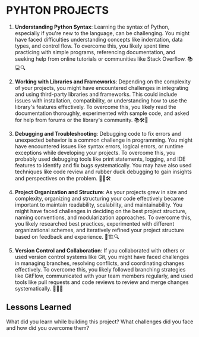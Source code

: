 
# PYHTON PROJECTS


1. **Understanding Python Syntax**: Learning the syntax of Python, especially if you're new to the language, can be challenging. You might have faced difficulties understanding concepts like indentation, data types, and control flow. To overcome this, you likely spent time practicing with simple programs, referencing documentation, and seeking help from online tutorials or communities like Stack Overflow. 📚💻🔍

2. **Working with Libraries and Frameworks**: Depending on the complexity of your projects, you might have encountered challenges in integrating and using third-party libraries and frameworks. This could include issues with installation, compatibility, or understanding how to use the library's features effectively. To overcome this, you likely read the documentation thoroughly, experimented with sample code, and asked for help from forums or the library's community. 📚🛠️🤝

3. **Debugging and Troubleshooting**: Debugging code to fix errors and unexpected behavior is a common challenge in programming. You might have encountered issues like syntax errors, logical errors, or runtime exceptions while developing your projects. To overcome this, you probably used debugging tools like print statements, logging, and IDE features to identify and fix bugs systematically. You may have also used techniques like code review and rubber duck debugging to gain insights and perspectives on the problem. 🐛🔧🛠️

4. **Project Organization and Structure**: As your projects grew in size and complexity, organizing and structuring your code effectively became important to maintain readability, scalability, and maintainability. You might have faced challenges in deciding on the best project structure, naming conventions, and modularization approaches. To overcome this, you likely researched best practices, experimented with different organizational schemes, and iteratively refined your project structure based on feedback and experience. 📁🏗️🔍

5. **Version Control and Collaboration**: If you collaborated with others or used version control systems like Git, you might have faced challenges in managing branches, resolving conflicts, and coordinating changes effectively. To overcome this, you likely followed branching strategies like GitFlow, communicated with your team members regularly, and used tools like pull requests and code reviews to review and merge changes systematically. 🔄👥🤝

 
## Lessons Learned

What did you learn while building this project? What challenges did you face and how did you overcome them?


